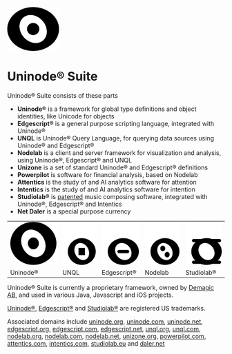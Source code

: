 <img src="uninode400.png?raw=true" alt="Uninode logotype" width="120"/>

# Uninode® Suite

Uninode® Suite consists of these parts
* **Uninode®** is a framework for global type definitions and object identities, like Unicode for objects
* **Edgescript®** is a general purpose scripting language, integrated with Uninode®
* **UNQL** is Uninode® Query Language, for querying data sources using Uninode® and Edgescript®
* **Nodelab** is a client and server framework for visualization and analysis, using Uninode®, Edgescript® and UNQL
* **Unizone** is a set of standard Uninode® and Edgescript® definitions
* **Powerpilot** is software for financial analysis, based on Nodelab
* **Attentics** is the study of and AI analytics software for attention
* **Intentics** is the study of and AI analytics software for intention
* **Studiolab®** is <a href="https://patents.google.com/patent/US9378718B1/en" target="_blank">patented</a> music composing software, integrated with Uninode®, Edgescript® and Intentics
* **Net Daler** is a special purpose currency

<table>
  <tr>
    <td><img src="uninode400.png?raw=true" alt="Uninode logotype" height="100"/></td>
    <td><img src="unql.png?raw=true" alt="UNQL logotype" height="100"/></td>
    <td><img src="edgescript.png?raw=true" alt="UNQL logotype" height="100"/></td>
    <td><img src="nodelab.png?raw=true" alt="UNQL logotype" height="100"/></td>
    <td><img src="studiolab.png?raw=true" alt="UNQL logotype" height="100"/></td>
  </tr>
    <tr>
    <td>Uninode®</td>
    <td>UNQL</td>
    <td>Edgescript®</td>
    <td>Nodelab</td>
    <td>Studiolab®</td>
  </tr>
</table>

Uninode® Suite is currently a proprietary framework, owned by 
<a href="http://www.demagic.com" target="_blank">Demagic AB</a>, and used in various 
Java, Javascript and iOS projects.

<a href="https://trademarks.justia.com/780/37/uninode-78037205.html" target="_blank">Uninode®</a>,
<a href="https://trademarks.justia.com/858/04/edgescript-85804038.html" target="_blank">Edgescript®</a> and
<a href="https://trademarks.justia.com/783/92/studiolab-78392947.html" target="_blank">Studiolab®</a> 
are registered US trademarks.

Associated domains include
<a href="https://uninode.org" target="_blank">uninode.org</a>,
<a href="https://uninode.com" target="_blank">uninode.com</a>,
<a href="https://uninode.net" target="_blank">uninode.net</a>,
<a href="https://edgescript.org" target="_blank">edgescript.org</a>,
<a href="https://edgescript.com" target="_blank">edgescript.com</a>,
<a href="https://edgescript.net" target="_blank">edgescript.net</a>,
<a href="https://unql.org" target="_blank">unql.org</a>,
<a href="https://unql.com" target="_blank">unql.com</a>,
<a href="https://nodelab.org" target="_blank">nodelab.org</a>,
<a href="https://nodelab.com" target="_blank">nodelab.com</a>,
<a href="https://nodelab.net" target="_blank">nodelab.net</a>,
<a href="https://unizone.org" target="_blank">unizone.org</a>,
<a href="https://powerpilot.com" target="_blank">powerpilot.com</a>,
<a href="https://attentics.com" target="_blank">attentics.com</a>,
<a href="https://intentics.com" target="_blank">intentics.com</a>,
<a href="https://studiolab.eu" target="_blank">studiolab.eu</a> and
<a href="https://www.daler.net" target="_blank">daler.net</a>
